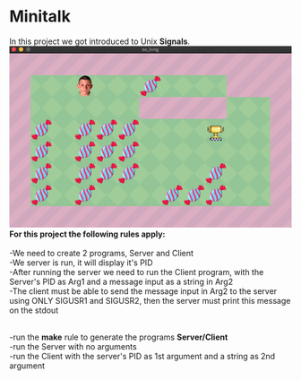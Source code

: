 # Minitalk
In this project we got introduced to Unix **Signals**.<br />
![Screenshot](https://github.com/hhosri/Hive-Helsinki/blob/master/so_long/screenshot.png) <br />
**For this project the following rules apply:**<br /><br />
-We need to create 2 programs, Server and Client<br />
-We server is run, it will display it's PID<br />
-After running the server we need to run the Client program, with the Server's PID as Arg1 and a message input as a string in Arg2<br />
-The client must be able to send the message input in Arg2 to the server using ONLY SIGUSR1 and SIGUSR2, then the server must print this message on the stdout<br /><br />

-run the **make** rule to generate the programs **Server/Client**<br />
-run the Server with no arguments<br />
-run the Client with the server's PID as 1st argument and a string as 2nd argument<br />

